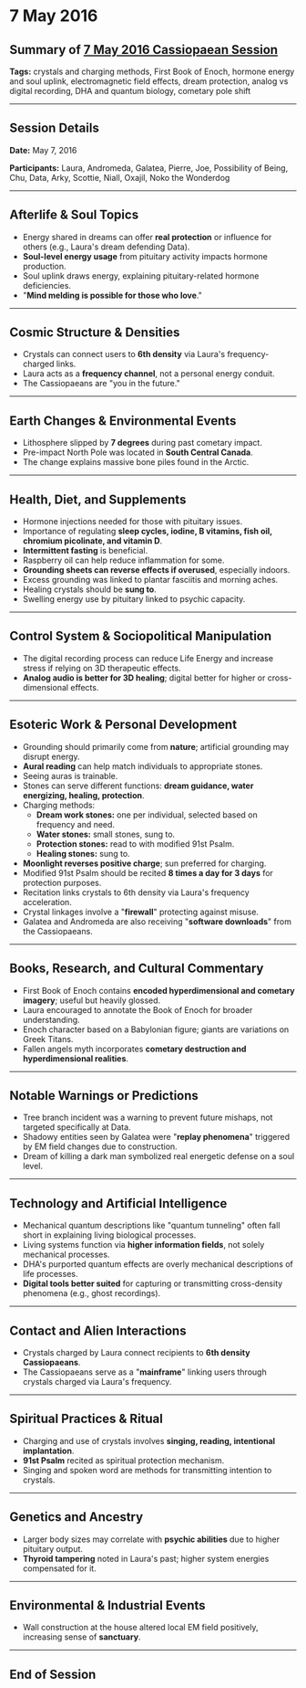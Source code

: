 # 7 May 2016

## Summary of [7 May 2016 Cassiopaean Session](https://cassiopaea.org/forum/threads/session-7-may-2016.41701/#post-648988)

**Tags:** crystals and charging methods, First Book of Enoch, hormone energy and soul uplink, electromagnetic field effects, dream protection, analog vs digital recording, DHA and quantum biology, cometary pole shift

---

## Session Details

**Date:** May 7, 2016

**Participants:** Laura, Andromeda, Galatea, Pierre, Joe, Possibility of Being, Chu, Data, Arky, Scottie, Niall, Oxajil, Noko the Wonderdog

---

## Afterlife & Soul Topics

- Energy shared in dreams can offer **real protection** or influence for others (e.g., Laura's dream defending Data).
- **Soul-level energy usage** from pituitary activity impacts hormone production.
- Soul uplink draws energy, explaining pituitary-related hormone deficiencies.
- "**Mind melding is possible for those who love**."

---

## Cosmic Structure & Densities

- Crystals can connect users to **6th density** via Laura's frequency-charged links.
- Laura acts as a **frequency channel**, not a personal energy conduit.
- The Cassiopaeans are "you in the future."

---

## Earth Changes & Environmental Events

- Lithosphere slipped by **7 degrees** during past cometary impact.
- Pre-impact North Pole was located in **South Central Canada**.
- The change explains massive bone piles found in the Arctic.

---

## Health, Diet, and Supplements

- Hormone injections needed for those with pituitary issues.
- Importance of regulating **sleep cycles, iodine, B vitamins, fish oil, chromium picolinate, and vitamin D**.
- **Intermittent fasting** is beneficial.
- Raspberry oil can help reduce inflammation for some.
- **Grounding sheets can reverse effects if overused**, especially indoors.
- Excess grounding was linked to plantar fasciitis and morning aches.
- Healing crystals should be **sung to**.
- Swelling energy use by pituitary linked to psychic capacity.

---

## Control System & Sociopolitical Manipulation

- The digital recording process can reduce Life Energy and increase stress if relying on 3D therapeutic effects.
- **Analog audio is better for 3D healing**; digital better for higher or cross-dimensional effects.

---

## Esoteric Work & Personal Development

- Grounding should primarily come from **nature**; artificial grounding may disrupt energy.
- **Aural reading** can help match individuals to appropriate stones.
- Seeing auras is trainable.
- Stones can serve different functions: **dream guidance, water energizing, healing, protection**.
- Charging methods:
    - **Dream work stones:** one per individual, selected based on frequency and need.
    - **Water stones:** small stones, sung to.
    - **Protection stones:** read to with modified 91st Psalm.
    - **Healing stones:** sung to.
- **Moonlight reverses positive charge**; sun preferred for charging.
- Modified 91st Psalm should be recited **8 times a day for 3 days** for protection purposes.
- Recitation links crystals to 6th density via Laura's frequency acceleration.
- Crystal linkages involve a "**firewall**" protecting against misuse.
- Galatea and Andromeda are also receiving "**software downloads**" from the Cassiopaeans.

---

## Books, Research, and Cultural Commentary

- First Book of Enoch contains **encoded hyperdimensional and cometary imagery**; useful but heavily glossed.
- Laura encouraged to annotate the Book of Enoch for broader understanding.
- Enoch character based on a Babylonian figure; giants are variations on Greek Titans.
- Fallen angels myth incorporates **cometary destruction and hyperdimensional realities**.

---

## Notable Warnings or Predictions

- Tree branch incident was a warning to prevent future mishaps, not targeted specifically at Data.
- Shadowy entities seen by Galatea were "**replay phenomena**" triggered by EM field changes due to construction.
- Dream of killing a dark man symbolized real energetic defense on a soul level.

---

## Technology and Artificial Intelligence

- Mechanical quantum descriptions like "quantum tunneling" often fall short in explaining living biological processes.
- Living systems function via **higher information fields**, not solely mechanical processes.
- DHA's purported quantum effects are overly mechanical descriptions of life processes.
- **Digital tools better suited** for capturing or transmitting cross-density phenomena (e.g., ghost recordings).

---

## Contact and Alien Interactions

- Crystals charged by Laura connect recipients to **6th density Cassiopaeans**.
- The Cassiopaeans serve as a "**mainframe**" linking users through crystals charged via Laura's frequency.

---

## Spiritual Practices & Ritual

- Charging and use of crystals involves **singing, reading, intentional implantation**.
- **91st Psalm** recited as spiritual protection mechanism.
- Singing and spoken word are methods for transmitting intention to crystals.

---

## Genetics and Ancestry

- Larger body sizes may correlate with **psychic abilities** due to higher pituitary output.
- **Thyroid tampering** noted in Laura's past; higher system energies compensated for it.

---

## Environmental & Industrial Events

- Wall construction at the house altered local EM field positively, increasing sense of **sanctuary**.

---

## End of Session